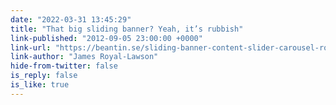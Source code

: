 ```yaml
---
date: "2022-03-31 13:45:29"
title: "That big sliding banner? Yeah, it’s rubbish"
link-published: "2012-09-05 23:00:00 +0000"
link-url: "https://beantin.se/sliding-banner-content-slider-carousel-rotator/"
link-author: "James Royal-Lawson"
hide-from-twitter: false
is_reply: false
is_like: true
---
```



